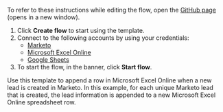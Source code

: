 To refer to these instructions while editing the flow, open the [GitHub page](https://github.com/ot4i/app-connect-templates/tree/main/resources/markdown/Append%20a%20row%20in%20Microsoft%20Excel%20Online%20when%20a%20new%20lead%20is%20created%20in%20Marketo_instructions.md) (opens in a new window).

1. Click **Create flow** to start using the template.
2. Connect to the following accounts by using your credentials:
   - [Marketo](https://www.ibm.com/docs/en/app-connect/containers_cd?topic=apps-marketo)
   - [Microsoft Excel Online](https://www.ibm.com/docs/en/app-connect/containers_cd?topic=apps-microsoft-excel-online)
   - [Google Sheets](https://www.ibm.com/docs/en/app-connect/containers_cd?topic=apps-google-sheets)
3. To start the flow, in the banner, click **Start flow**.


Use this template to append a row in Microsoft Excel Online when a new lead is created in Marketo. In this example, for each unique Marketo lead that is created, the lead information is appended to a new Microsoft Excel Online spreadsheet row.
